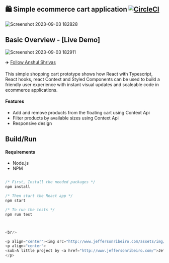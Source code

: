 


## 🛍️ Simple ecommerce cart application [![CircleCI](https://circleci.com/gh/jeffersonRibeiro/react-shopping-cart.svg?style=svg)](https://circleci.com/gh/jeffersonRibeiro/react-shopping-cart)

<p align="center">

 ![Screenshot 2023-09-03 182828](https://github.com/anshul-132002/AddTo_Cart/assets/128448038/d39f8639-5768-4ab6-9c64-f0799919d687)



</p>

## Basic Overview - [Live Demo] 

<p align="left">

![Screenshot 2023-09-03 182911](https://github.com/anshul-132002/AddTo_Cart/assets/128448038/53c7dcfc-b9c3-4248-9e34-e1a060fea43b)

</p>

✈️ [Follow Anshul Shrivas](https://github.com/anshul-132002)

This simple shopping cart prototype shows how React with Typescript, React hooks, react Context and Styled Components can be used to build a friendly user experience with instant visual updates and scaleable code in ecommerce applications.

#### Features

- Add and remove products from the floating cart using Context Api
- Filter products by available sizes using Context Api
- Responsive design

<!--
## Getting started

Try playing with the code on CodeSandbox :)

[![Edit app](https://codesandbox.io/static/img/play-codesandbox.svg)](https://codesandbox.io/s/74rykw70qq)
 -->

## Build/Run

#### Requirements

- Node.js
- NPM

```javascript

/* First, Install the needed packages */
npm install

/* Then start the React app */
npm start

/* To run the tests */
npm run test



<br/>

<p align="center"><img src="http://www.jeffersonribeiro.com/assets/img/apple-icon-180x180.png" width="35" height="35"/></p>
<p align="center">
<sub>A little project by <a href="http://www.jeffersonribeiro.com/">Jefferson Ribeiro</a></sub>
</p>
